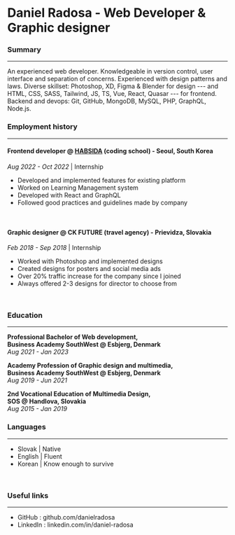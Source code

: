 #  Daniel Radosa - Web Developer & Graphic designer
###  Summary
---
An experienced web developer. 
Knowledgeable in version control, user interface and separation of concerns. 
Experienced with design patterns and laws. 
Diverse skillset: Photoshop, XD, Figma & Blender for design --- 
and HTML, CSS, SASS, Tailwind, JS, TS, Vue, React, Quasar --- for frontend. 
Backend and devops: Git, GitHub, MongoDB, MySQL, PHP, GraphQL, Node.js.
<br /> 

###  Employment history
---
####  Frontend developer @ [HABSIDA](https://habsida.com/) (coding school) - Seoul, South Korea
<i>Aug 2022 - Oct 2022</i> | Internship<br />
- Developed and implemented features for existing platform
- Worked on Learning Management system
- Developed with React and GraphQL
- Followed good practices and guidelines made by company
<br />

####  Graphic designer @ CK FUTURE (travel agency) - Prievidza, Slovakia
<i>Feb 2018 - Sep 2018</i> | Internship<br />
- Worked with Photoshop and implemented designs
- Created designs for posters and social media ads
- Over 20% traffic increase for the company since I joined
- Always offered 2-3 designs for director to choose from
<br />

###  Education
---
<b>Professional Bachelor of Web development, <br />Business Academy SouthWest @ Esbjerg, Denmark</b><br />
<i>Aug 2021 - Jan 2023</i><br />

<b>Academy Profession of Graphic design and multimedia, <br />Business Academy SouthWest @ Esbjerg, Denmark</b><br />
<i>Aug 2019 - Jun 2021</i><br />

<b>2nd Vocational Education of Multimedia Design, <br />SOS @ Handlova, Slovakia</b><br />
<i>Aug 2015 - Jan 2019</i><br />

###  Languages
---
- Slovak | Native
- English | Fluent
- Korean | Know enough to survive
<br />

###  Useful links
---
- GitHub : github.com/danielradosa
- LinkedIn : linkedin.com/in/daniel-radosa
